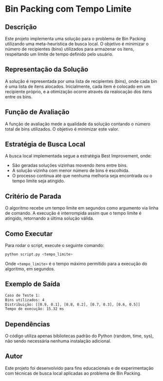 # Bin Packing com Tempo Limite

## Descrição
Este projeto implementa uma solução para o problema de Bin Packing utilizando uma meta-heurística de busca local. O objetivo é minimizar o número de recipientes (bins) utilizados para armazenar os itens, respeitando um limite de tempo definido pelo usuário.

## Representação da Solução
A solução é representada por uma lista de recipientes (bins), onde cada bin é uma lista de itens alocados. Inicialmente, cada item é colocado em um recipiente próprio, e a otimização ocorre através da realocação dos itens entre os bins.

## Função de Avaliação
A função de avaliação mede a qualidade da solução contando o número total de bins utilizados. O objetivo é minimizar este valor.

## Estratégia de Busca Local
A busca local implementada segue a estratégia Best Improvement, onde:
- São geradas soluções vizinhas movendo itens entre bins.
- A solução vizinha com menor número de bins é escolhida.
- O processo continua até que nenhuma melhoria seja encontrada ou o tempo limite seja atingido.

## Critério de Parada
O algoritmo recebe um tempo limite em segundos como argumento via linha de comando. A execução é interrompida assim que o tempo limite é atingido, retornando a última solução válida.

## Como Executar
Para rodar o script, execute o seguinte comando:
```bash
python script.py <tempo_limite>
```
Onde `<tempo_limite>` é o tempo máximo permitido para a execução do algoritmo, em segundos.

## Exemplo de Saída
```bash
Caso de Teste 1:
Bins utilizados: 4
Distribuição: [[0.9, 0.1], [0.8, 0.2], [0.7, 0.3], [0.6, 0.5]]
Tempo de execução: 15.32 ms
```

## Dependências
O código utiliza apenas bibliotecas padrão do Python (random, time, sys), não sendo necessária nenhuma instalação adicional.

## Autor
Este projeto foi desenvolvido para fins educacionais e de experimentação com técnicas de busca local aplicadas ao problema de Bin Packing.